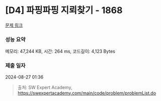 # [D4] 파핑파핑 지뢰찾기 - 1868 

[문제 링크](https://swexpertacademy.com/main/code/problem/problemDetail.do?contestProbId=AV5LwsHaD1MDFAXc) 

### 성능 요약

메모리: 47,244 KB, 시간: 264 ms, 코드길이: 4,123 Bytes

### 제출 일자

2024-08-27 01:36



> 출처: SW Expert Academy, https://swexpertacademy.com/main/code/problem/problemList.do